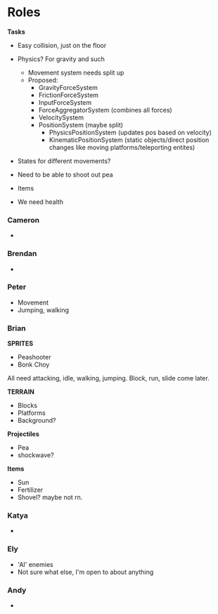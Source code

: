 
# Roles


**Tasks**
- Easy collision, just on the floor
- Physics? For gravity and such
  - Movement system needs split up
  - Proposed:
    - GravityForceSystem
    - FrictionForceSystem
    - InputForceSystem
    - ForceAggregatorSystem (combines all forces)
    - VelocitySystem
    - PositionSystem (maybe split)
      - PhysicsPositionSystem (updates pos based on velocity)
      - KinematicPositionSystem (static objects/direct position changes like moving platforms/teleporting entites)

- States for different movements?
- Need to be able to shoot out pea
- Items
- We need health

### Cameron
- 
### Brendan
- 
### Peter
- Movement
- Jumping, walking

### Brian
**SPRITES**
- Peashooter
- Bonk Choy
  
All need attacking, idle, walking, jumping. Block, run, slide come later.

**TERRAIN**
- Blocks
- Platforms
- Background?

**Projectiles**
- Pea
- shockwave?

**Items**
- Sun
- Fertilizer
- Shovel? maybe not rn.
  
### Katya
-
### Ely
- 'AI' enemies
- Not sure what else, I'm open to about anything
### Andy
- 
